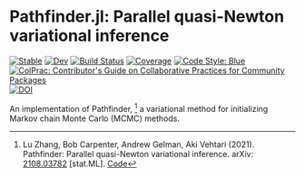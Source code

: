 # Pathfinder.jl: Parallel quasi-Newton variational inference

[![Stable](https://img.shields.io/badge/docs-stable-blue.svg)](https://sethaxen.github.io/Pathfinder.jl/stable)
[![Dev](https://img.shields.io/badge/docs-dev-blue.svg)](https://sethaxen.github.io/Pathfinder.jl/dev)
[![Build Status](https://github.com/sethaxen/Pathfinder.jl/workflows/CI/badge.svg)](https://github.com/sethaxen/Pathfinder.jl/actions)
[![Coverage](https://codecov.io/gh/sethaxen/Pathfinder.jl/branch/main/graph/badge.svg)](https://codecov.io/gh/sethaxen/Pathfinder.jl)
[![Code Style: Blue](https://img.shields.io/badge/code%20style-blue-4495d1.svg)](https://github.com/invenia/BlueStyle)
[![ColPrac: Contributor's Guide on Collaborative Practices for Community Packages](https://img.shields.io/badge/ColPrac-Contributor's%20Guide-blueviolet)](https://github.com/SciML/ColPrac)
[![DOI](https://zenodo.org/badge/DOI/10.5281/zenodo.5914976.svg)](https://doi.org/10.5281/zenodo.5914976)


An implementation of Pathfinder, [^Zhang2021] a variational method for initializing Markov chain Monte Carlo (MCMC) methods.

[^Zhang2021]: Lu Zhang, Bob Carpenter, Andrew Gelman, Aki Vehtari (2021).
              Pathfinder: Parallel quasi-Newton variational inference.
              arXiv: [2108.03782](https://arxiv.org/abs/2108.03782) [stat.ML].
              [Code](https://github.com/LuZhangstat/Pathfinder)
